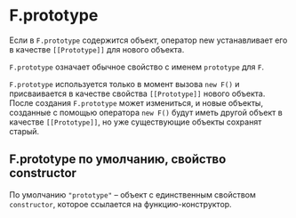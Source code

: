 # F.prototype

Если в `F.prototype` содержится объект, оператор new устанавливает его в качестве `[[Prototype]]` для нового объекта.

`F.prototype` означает обычное свойство с именем `prototype` для `F`.

`F.prototype` используется только в момент вызова `new F()` и присваивается в качестве свойства `[[Prototype]]` нового объекта. После создания `F.prototype` может измениться, и новые объекты, созданные с помощью оператора `new F()` будут иметь другой объект в качестве `[[Prototype]]`, но уже существующие объекты сохранят старый.

## F.prototype по умолчанию, свойство constructor

По умолчанию `"prototype"` – объект с единственным свойством `constructor`, которое ссылается на функцию-конструктор.